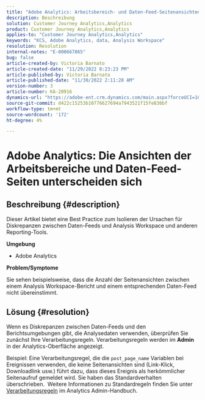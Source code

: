 ```yaml
---
title: "Adobe Analytics: Arbeitsbereich- und Daten-Feed-Seitenansichten unterscheiden sich."
description: Beschreibung
solution: Customer Journey Analytics,Analytics
product: Customer Journey Analytics,Analytics
applies-to: "Customer Journey Analytics,Analytics"
keywords: "KCS, Adobe Analytics, data, Analysis Workspace"
resolution: Resolution
internal-notes: "E-000667865"
bug: false
article-created-by: Victoria Barnato
article-created-date: "11/29/2022 8:23:23 PM"
article-published-by: Victoria Barnato
article-published-date: "11/30/2022 2:11:28 AM"
version-number: 3
article-number: KA-20916
dynamics-url: "https://adobe-ent.crm.dynamics.com/main.aspx?forceUCI=1&pagetype=entityrecord&etn=knowledgearticle&id=ca851ba9-2370-ed11-9561-6045bd006a22"
source-git-commit: d422c15253b10776627694a7943521f15fe836bf
workflow-type: tm+mt
source-wordcount: '172'
ht-degree: 4%

---
```


# Adobe Analytics: Die Ansichten der Arbeitsbereiche und Daten-Feed-Seiten unterscheiden sich

## Beschreibung {#description}


Dieser Artikel bietet eine Best Practice zum Isolieren der Ursachen für Diskrepanzen zwischen Daten-Feeds und Analysis Workspace und anderen Reporting-Tools.

<b>Umgebung</b>

- Adobe Analytics


<b>Problem/Symptome</b>


Sie sehen beispielsweise, dass die Anzahl der Seitenansichten zwischen einem Analysis Workspace-Bericht und einem entsprechenden Daten-Feed nicht übereinstimmt.




## Lösung {#resolution}


Wenn es Diskrepanzen zwischen Daten-Feeds und den Berichtsumgebungen gibt, die Analysedaten verwenden, überprüfen Sie zunächst Ihre Verarbeitungsregeln. Verarbeitungsregeln werden im <b>Admin</b> in der Analytics-Oberfläche angezeigt.

Beispiel: Eine Verarbeitungsregel, die die `post_page_name` Variablen bei Ereignissen verwenden, die keine Seitenansichten sind (Link-Klick, Downloadlink usw.) führt dazu, dass dieses Ereignis als herkömmlicher Seitenaufruf gemeldet wird. Sie haben das Standardverhalten überschrieben.  Weitere Informationen zu Standardregeln finden Sie unter [Verarbeitungsregeln](https://experienceleague.adobe.com/docs/analytics/admin/admin-tools/processing-rules/processing-rules-configuration/processing-rules-about.html?lang=en) im Analytics Admin-Handbuch.
